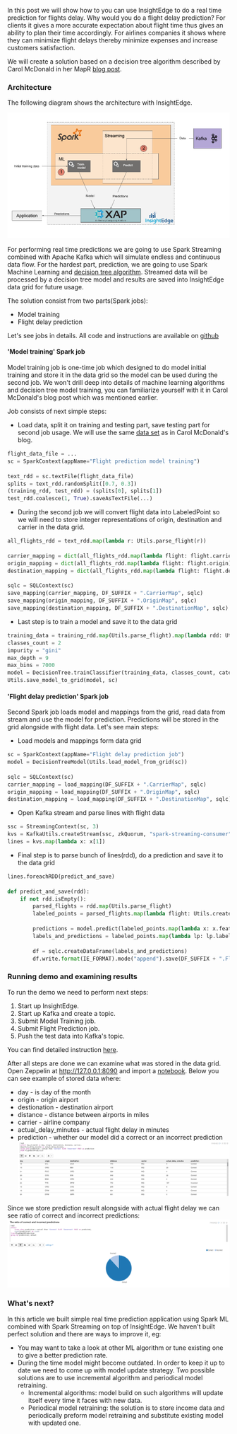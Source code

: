 In this post we will show how to you can use InsightEdge to do a real time prediction for flights delay.
Why would you do a flight delay prediction?
For clients it gives a more accurate expectation about flight time thus gives an ability to plan their time accordingly.
For airlines companies it shows where they can minimize flight delays thereby minimize expenses and increase customers satisfaction.  

We will create a solution based on a decision tree algorithm described by Carol McDonald in her MapR [blog post](https://www.mapr.com/blog/apache-spark-machine-learning-tutorial).

### Architecture

The following diagram shows the architecture with InsightEdge.

![Architecture](img/architecture.png)

For performing real time predictions we are going to use Spark Streaming combined with Apache Kafka which will simulate endless and continuous data flow.
For the hardest part, prediction, we are going to use Spark Machine Learning and [decision tree algorithm](https://spark.apache.org/docs/1.6.0/mllib-decision-tree.html).
Streamed data will be processed by a decision tree model and results are saved into InsightEdge data grid for future usage.

The solution consist from two parts(Spark jobs):
* Model training
* Flight delay prediction

Let's see jobs in details. All code and instructions are available on [github](https://github.com/InsightEdge/insightedge-python-demo)


#### 'Model training' Spark job

Model training job is one-time job which designed to do model initial training and store it in the data grid so the model can be used during the second job.
We won't drill deep into details of machine learning algorithms and decision tree model training, you can familiarize yourself with it in Carol McDonald's blog post which was mentioned earlier.

Job consists of next simple steps:

* Load data, split it on training and testing part, save testing part for second job usage. We will use the same [data set](https://github.com/InsightEdge/insightedge-python-demo/blob/master/data/flights_jan_2014.csv) as in Carol McDonald's blog. 
```python
flight_data_file = ...
sc = SparkContext(appName="Flight prediction model training")

text_rdd = sc.textFile(flight_data_file)
splits = text_rdd.randomSplit([0.7, 0.3])
(training_rdd, test_rdd) = (splits[0], splits[1])
test_rdd.coalesce(1, True).saveAsTextFile(...)
```

* During the second job we will convert flight data into LabeledPoint so we will need to store integer representations of origin, destination and carrier in the data grid.
```python
all_flights_rdd = text_rdd.map(lambda r: Utils.parse_flight(r))

carrier_mapping = dict(all_flights_rdd.map(lambda flight: flight.carrier).distinct().zipWithIndex().collect())
origin_mapping = dict(all_flights_rdd.map(lambda flight: flight.origin).distinct().zipWithIndex().collect())
destination_mapping = dict(all_flights_rdd.map(lambda flight: flight.destination).distinct().zipWithIndex().collect())

sqlc = SQLContext(sc)
save_mapping(carrier_mapping, DF_SUFFIX + ".CarrierMap", sqlc)
save_mapping(origin_mapping, DF_SUFFIX + ".OriginMap", sqlc)
save_mapping(destination_mapping, DF_SUFFIX + ".DestinationMap", sqlc)
```

* Last step is to train a model and save it to the data grid
```python
training_data = training_rdd.map(Utils.parse_flight).map(lambda rdd: Utils.create_labeled_point(rdd, carrier_mapping, origin_mapping, destination_mapping))
classes_count = 2
impurity = "gini"
max_depth = 9
max_bins = 7000
model = DecisionTree.trainClassifier(training_data, classes_count, categorical_features_info, impurity, max_depth, max_bins)
Utils.save_model_to_grid(model, sc)
```


#### 'Flight delay prediction' Spark job

Second Spark job loads model and mappings from the grid, read data from stream and use the model for prediction. Predictions will be stored in the grid alongside with flight data.
Let's see main steps:

* Load models and mappings form data grid
```python
sc = SparkContext(appName="Flight delay prediction job")
model = DecisionTreeModel(Utils.load_model_from_grid(sc))

sqlc = SQLContext(sc)
carrier_mapping = load_mapping(DF_SUFFIX + ".CarrierMap", sqlc)
origin_mapping = load_mapping(DF_SUFFIX + ".OriginMap", sqlc)
destination_mapping = load_mapping(DF_SUFFIX + ".DestinationMap", sqlc)
```

* Open Kafka stream and parse lines with flight data
```python
ssc = StreamingContext(sc, 3)
kvs = KafkaUtils.createStream(ssc, zkQuorum, "spark-streaming-consumer", {topic: 1})
lines = kvs.map(lambda x: x[1])
```

* Final step is to parse bunch of lines(rdd), do a prediction and save it to the data grid 
```python
lines.foreachRDD(predict_and_save)

def predict_and_save(rdd):
    if not rdd.isEmpty():
        parsed_flights = rdd.map(Utils.parse_flight)
        labeled_points = parsed_flights.map(lambda flight: Utils.create_labeled_point(flight, carrier_mapping, origin_mapping, destination_mapping))

        predictions = model.predict(labeled_points.map(lambda x: x.features))
        labels_and_predictions = labeled_points.map(lambda lp: lp.label).zip(predictions).zip(parsed_flights).map(to_row())

        df = sqlc.createDataFrame(labels_and_predictions)
        df.write.format(IE_FORMAT).mode("append").save(DF_SUFFIX + ".FlightWithPrediction")
```


### Running demo and examining results

To run the demo we need to perform next steps:

1. Start up InsightEdge.
2. Start up Kafka and create a topic.
3. Submit Model Training job.
4. Submit Flight Prediction job.
5. Push the test data into Kafka's topic.

You can find detailed instruction [here](https://github.com/InsightEdge/insightedge-python-demo/blob/master/README.md).

After all steps are done we can examine what was stored in the data grid. Open Zeppelin at http://127.0.0.1:8090 and import a [notebook](https://github.com/InsightEdge/insightedge-python-demo/tree/master/zeppelin).
Below you can see example of stored data where:
* day - is day of the month
* origin - origin airport
* destionation - destination airport
* distance - distance between airports in miles
* carrier - airline company
* actual_delay_minutes - actual flight delay in minutes
* prediction - whether our model did a correct or an incorrect prediction
![Data example](img/data_example.png)

Since we store prediction result alongside with actual flight delay we can see ratio of correct and incorrect predictions:
![Prediction ratio](img/ratio_predictions.png)

### What's next?

In this article we built simple real time prediction application using Spark ML combined with Spark Streaming on top of InsightEdge. We haven't built perfect solution and there are ways to improve it, eg:

* You may want to take a look at other ML algorithm or tune existing one to give a better prediction rate.
* During the time model might become outdated. In order to keep it up to date we need to come up with model update strategy. Two possible solutions are to use incremental algorithm and periodical model retraining.
  * Incremental algorithms: model build on such algorithms will update itself every time it faces with new data.
  * Periodical model retraining: the solution is to store income data and periodically preform model retraining and substitute existing model with updated one.
  